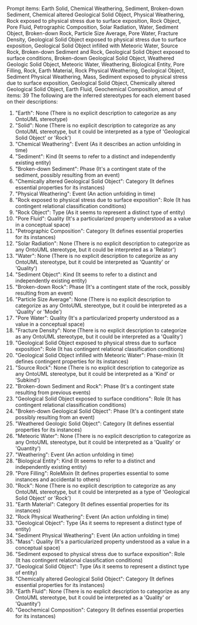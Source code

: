Prompt items: 
Earth Solid, Chemical Weathering, Sediment, Broken-down Sediment, Chemical altered Geological Solid Object, Physical Weathering, Rock exposed to physical stress due to surface exposition, Rock Object, Pore Fluid, Petrographic Composition, Solar Radiation, Water, Sediment Object, Broken-down Rock, Particle Size Average, Pore Water, Fracture Density, Geological Solid Object exposed to physical stress due to surface exposition, Geological Solid Object infilled with Meteoric Water, Source Rock, Broken-down Sediment and Rock, Geological Solid Object exposed to surface conditions, Broken-down Geological Solid Object, Weathered Geologic Solid Object, Meteoric Water, Weathering, Biological Entity, Pore Filling, Rock, Earth Material, Rock Physical Weathering, Geological Object, Sediment Physical Weathering, Mass, Sediment exposed to physical stress due to surface exposition, Geological Solid Object, Chemically altered Geological Solid Object, Earth Fluid, Geochemical Composition, 
amout of items: 39
 The following are the inferred stereotypes for each element based on their descriptions:

1. "Earth": None (There is no explicit description to categorize as any OntoUML stereotype)
2. "Solid": None (There is no explicit description to categorize as any OntoUML stereotype, but it could be interpreted as a type of 'Geological Solid Object' or 'Rock')
3. "Chemical Weathering": Event (As it describes an action unfolding in time)
4. "Sediment": Kind (It seems to refer to a distinct and independently existing entity)
5. "Broken-down Sediment": Phase (It's a contingent state of the sediment, possibly resulting from an event)
6. "Chemically altered Geological Solid Object": Category (It defines essential properties for its instances)
7. "Physical Weathering": Event (An action unfolding in time)
8. "Rock exposed to physical stress due to surface exposition": Role (It has contingent relational classification conditions)
9. "Rock Object": Type (As it seems to represent a distinct type of entity)
10. "Pore Fluid": Quality (It's a particularized property understood as a value in a conceptual space)
11. "Petrographic Composition": Category (It defines essential properties for its instances)
12. "Solar Radiation": None (There is no explicit description to categorize as any OntoUML stereotype, but it could be interpreted as a 'Relator')
13. "Water": None (There is no explicit description to categorize as any OntoUML stereotype, but it could be interpreted as 'Quantity' or 'Quality')
14. "Sediment Object": Kind (It seems to refer to a distinct and independently existing entity)
15. "Broken-down Rock": Phase (It's a contingent state of the rock, possibly resulting from an event)
16. "Particle Size Average": None (There is no explicit description to categorize as any OntoUML stereotype, but it could be interpreted as a 'Quality' or 'Mode')
17. "Pore Water": Quality (It's a particularized property understood as a value in a conceptual space)
18. "Fracture Density": None (There is no explicit description to categorize as any OntoUML stereotype, but it could be interpreted as a 'Quality')
19. "Geological Solid Object exposed to physical stress due to surface exposition": Role (It has contingent relational classification conditions)
20. "Geological Solid Object infilled with Meteoric Water": Phase-mixin (It defines contingent properties for its instances)
21. "Source Rock": None (There is no explicit description to categorize as any OntoUML stereotype, but it could be interpreted as a 'Kind' or 'Subkind')
22. "Broken-down Sediment and Rock": Phase (It's a contingent state resulting from previous events)
23. "Geological Solid Object exposed to surface conditions": Role (It has contingent relational classification conditions)
24. "Broken-down Geological Solid Object": Phase (It's a contingent state possibly resulting from an event)
25. "Weathered Geologic Solid Object": Category (It defines essential properties for its instances)
26. "Meteoric Water": None (There is no explicit description to categorize as any OntoUML stereotype, but it could be interpreted as a 'Quality' or 'Quantity')
27. "Weathering": Event (An action unfolding in time)
28. "Biological Entity": Kind (It seems to refer to a distinct and independently existing entity)
29. "Pore Filling": RoleMixin (It defines properties essential to some instances and accidental to others)
30. "Rock": None (There is no explicit description to categorize as any OntoUML stereotype, but it could be interpreted as a type of 'Geological Solid Object' or 'Rock')
31. "Earth Material": Category (It defines essential properties for its instances)
32. "Rock Physical Weathering": Event (An action unfolding in time)
33. "Geological Object": Type (As it seems to represent a distinct type of entity)
34. "Sediment Physical Weathering": Event (An action unfolding in time)
35. "Mass": Quality (It's a particularized property understood as a value in a conceptual space)
36. "Sediment exposed to physical stress due to surface exposition": Role (It has contingent relational classification conditions)
37. "Geological Solid Object": Type (As it seems to represent a distinct type of entity)
38. "Chemically altered Geological Solid Object": Category (It defines essential properties for its instances)
39. "Earth Fluid": None (There is no explicit description to categorize as any OntoUML stereotype, but it could be interpreted as a 'Quality' or 'Quantity')
40. "Geochemical Composition": Category (It defines essential properties for its instances)
